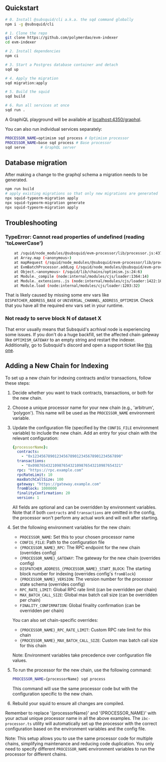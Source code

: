 ## Quickstart

```bash
# 0. Install @subsquid/cli a.k.a. the sqd command globally
npm i -g @subsquid/cli

# 1. Clone the repo
git clone https://github.com/polymerdao/evm-indexer
cd evm-indexer

# 2. Install dependencies
npm ci

# 3. Start a Postgres database container and detach
sqd up

# 4. Apply the migration
sqd migration:apply

# 5. Build the squid
sqd build

# 6. Run all services at once
sqd run .
```
A GraphiQL playground will be available at [localhost:4350/graphql](http://localhost:4350/graphql).

You can also run individual services separately:
```bash
PROCESSOR_NAME=optimism sqd process # Optimism processor
PROCESSOR_NAME=base sqd process # Base processor
sqd serve       # GraphQL server
```

## Database migration
After making a change to the graphql schema a migration needs to be generated.
```bash
npm run build
# apply existing migrations so that only new migrations are generated
npx squid-typeorm-migration apply
npx squid-typeorm-migration generate
npx squid-typeorm-migration apply
```

## Troubleshooting

### TypeError: Cannot read properties of undefined (reading 'toLowerCase')
```bash
    at /squid/node_modules/@subsquid/evm-processor/lib/processor.js:437:39
    at Array.map (<anonymous>)
    at mapRequest (/squid/node_modules/@subsquid/evm-processor/lib/processor.js:437:28)
    at EvmBatchProcessor.addLog (/squid/node_modules/@subsquid/evm-processor/lib/processor.js:195:20)
    at Object.<anonymous> (/squid/lib/chains/optimism.js:24:6)
    at Module._compile (node:internal/modules/cjs/loader:1364:14)
    at Module._extensions..js (node:internal/modules/cjs/loader:1422:10)
    at Module.load (node:internal/modules/cjs/loader:1203:32)
```
That is likely caused by missing some env vars like `DISPATCHER_ADDRESS_BASE` or `UNIVERSAL_CHANNEL_ADDRESS_OPTIMISM`.
Check that you have all the required env vars set in your runtime.

### Not ready to serve block N of dataset X
That error usually means that Subsquid's acrhival node is experiencing some issues.
If you don't do a huge backfill, set the affected chain gateway like `OPTIMISM_GATEWAY` to an empty string and restart the indexer.
Additionally, go to Subsquid's discord and open a support ticket like [this one](https://discord.com/channels/857105545135390731/1255998611716575263).


## Adding a New Chain for Indexing

To set up a new chain for indexing contracts and/or transactions, follow these steps:

1. Decide whether you want to track contracts, transactions, or both for the new chain.

2. Choose a unique processor name for your new chain (e.g., 'arbitrum', 'polygon'). This name will be used as the `PROCESSOR_NAME` environment variable.

3. Update the configuration file (specified by the `CONFIG_FILE` environment variable) to include the new chain. Add an entry for your chain with the relevant configuration:

   ```yaml
   {processorName}:
     contracts:
       - "0x1234567890123456789012345678901234567890"
     transactions:
       - "0x0987654321098765432109876543210987654321"
     rpc: "https://rpc.example.com"
     rpcRateLimit: 10
     maxBatchCallSize: 100
     gateway: "https://gateway.example.com"
     fromBlock: 1000000
     finalityConfirmation: 20
     version: 1
   ```

   All fields are optional and can be overridden by environment variables. Note that if both `contracts` and `transactions` are omitted in the config, the processor won't perform any actual work and will exit after starting.

4. Set the following environment variables for the new chain:

   - `PROCESSOR_NAME`: Set this to your chosen processor name
   - `CONFIG_FILE`: Path to the configuration file
   - `{PROCESSOR_NAME}_RPC`: The RPC endpoint for the new chain (overrides config)
   - `{PROCESSOR_NAME}_GATEWAY`: The gateway for the new chain (overrides config)
   - `DISPATCHER_ADDRESS_{PROCESSOR_NAME}_START_BLOCK`: The starting block number for indexing (overrides config's `fromBlock`)
   - `{PROCESSOR_NAME}_VERSION`: The version number for the processor state schema (overrides config)
   - `RPC_RATE_LIMIT`: Global RPC rate limit (can be overridden per chain)
   - `MAX_BATCH_CALL_SIZE`: Global max batch call size (can be overridden per chain)
   - `FINALITY_CONFIRMATION`: Global finality confirmation (can be overridden per chain)

   You can also set chain-specific overrides:
   - `{PROCESSOR_NAME}_RPC_RATE_LIMIT`: Custom RPC rate limit for this chain
   - `{PROCESSOR_NAME}_MAX_BATCH_CALL_SIZE`: Custom max batch call size for this chain

   Note: Environment variables take precedence over configuration file values.

5. To run the processor for the new chain, use the following command:

   ```bash
   PROCESSOR_NAME={processorName} sqd process
   ```

   This command will use the same processor code but with the configuration specific to the new chain.

6. Rebuild your squid to ensure all changes are compiled.

Remember to replace '{processorName}' and '{PROCESSOR_NAME}' with your actual unique processor name in all the above examples. The `ibc-processor.ts` utility will automatically set up the processor with the correct configuration based on the environment variables and the config file.

Note: This setup allows you to use the same processor code for multiple chains, simplifying maintenance and reducing code duplication. You only need to specify different `PROCESSOR_NAME` environment variables to run the processor for different chains.